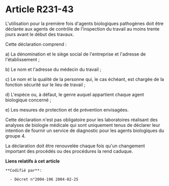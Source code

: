 # Article R231-43

L'utilisation pour la première fois d'agents biologiques pathogènes doit être déclarée aux agents de contrôle de l'inspection
du travail au moins trente jours avant le début des travaux.

Cette déclaration comprend :

a) La dénomination et le siège social de l'entreprise et l'adresse de l'établissement ;

b) Le nom et l'adresse du médecin du travail ;

c) Le nom et la qualité de la personne qui, le cas échéant, est chargée de la fonction sécurité sur le lieu de travail ;

d) L'espèce ou, à défaut, le genre auquel appartient chaque agent biologique concerné ;

e) Les mesures de protection et de prévention envisagées.

Cette déclaration n'est pas obligatoire pour les laboratoires réalisant des analyses de biologie médicale qui sont uniquement
tenus de déclarer leur intention de fournir un service de diagnostic pour les agents biologiques du groupe 4.

La déclaration doit être renouvelée chaque fois qu'un changement important des procédés ou des procédures la rend caduque.

**Liens relatifs à cet article**

	**Codifié par**:

	  - Décret n°2004-196 2004-02-25
